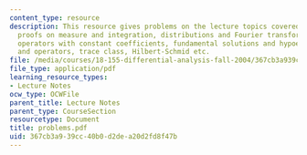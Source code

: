 ```yaml
---
content_type: resource
description: This resource gives problems on the lecture topics covered in class,
  proofs on measure and integration, distributions and Fourier transform, differential
  operators with constant coefficients, fundamental solutions and hypoellipticity
  and operators, trace class, Hilbert-Schmid etc.
file: /media/courses/18-155-differential-analysis-fall-2004/367cb3a939cc40b0d2dea20d2fd8f47b_problems.pdf
file_type: application/pdf
learning_resource_types:
- Lecture Notes
ocw_type: OCWFile
parent_title: Lecture Notes
parent_type: CourseSection
resourcetype: Document
title: problems.pdf
uid: 367cb3a9-39cc-40b0-d2de-a20d2fd8f47b
---
```

